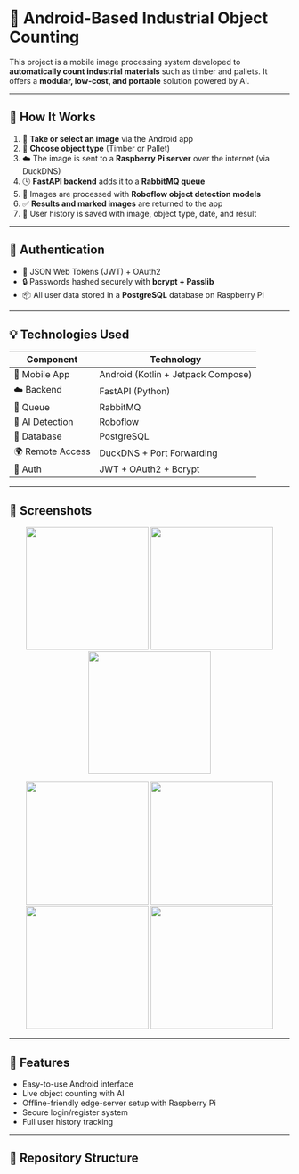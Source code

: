 # 📱 Android-Based Industrial Object Counting

This project is a mobile image processing system developed to **automatically count industrial materials** such as timber and pallets. It offers a **modular, low-cost, and portable** solution powered by AI.

---

## 🧠 How It Works

1. 📸 **Take or select an image** via the Android app  
2. 🔘 **Choose object type** (Timber or Pallet)  
3. ☁️ The image is sent to a **Raspberry Pi server** over the internet (via DuckDNS)  
4. 🕓 **FastAPI backend** adds it to a **RabbitMQ queue**  
5. 🤖 Images are processed with **Roboflow object detection models**  
6. ✅ **Results and marked images** are returned to the app  
7. 📂 User history is saved with image, object type, date, and result

---

## 🔐 Authentication

- 🔑 JSON Web Tokens (JWT) + OAuth2  
- 🔒 Passwords hashed securely with **bcrypt + Passlib**  
- 📦 All user data stored in a **PostgreSQL** database on Raspberry Pi

---

## 💡 Technologies Used

| Component        | Technology                  |
|------------------|-----------------------------|
| 📱 Mobile App    | Android (Kotlin + Jetpack Compose) |
| ☁️ Backend       | FastAPI (Python)            |
| 📩 Queue         | RabbitMQ                    |
| 🧠 AI Detection  | Roboflow                    |
| 💾 Database      | PostgreSQL                  |
| 🌍 Remote Access | DuckDNS + Port Forwarding   |
| 🔐 Auth          | JWT + OAuth2 + Bcrypt       |

---

## 📸 Screenshots

<p align="center">
  <img src="![IMG-20250613-WA0006](https://github.com/user-attachments/assets/334ec701-73cb-41c7-a33d-0fc870beb137)
" width="220"/>
  <img src="![IMG-20250613-WA0008](https://github.com/user-attachments/assets/5b4d1423-46a5-408e-a232-614380be0cb8)
" width="220"/>
  <img src="![IMG-20250613-WA0009](https://github.com/user-attachments/assets/c5241c26-f3a1-460a-9651-1cf08cbadc5a)
" width="220"/>
</p>
<p align="center">
  <img src="![IMG-20250613-WA0007](https://github.com/user-attachments/assets/7dbbbe0f-b694-43fb-bd6c-b5d44f9af7aa)
" width="220"/>
  <img src="![IMG-20250613-WA0010](https://github.com/user-attachments/assets/d87bc3b6-a571-413b-af90-abc374957fab)
" width="220"/>
  <img src="![IMG-20250613-WA0001](https://github.com/user-attachments/assets/d7f16290-1404-492b-870e-eb3a4bf5ba21)
" width="220"/>
  <img src="![IMG-20250613-WA0002](https://github.com/user-attachments/assets/ef82a50f-3d7a-47fe-8f53-6c7b0ff40f14)
" width="220"/>
</p>

---

## 🚀 Features

- Easy-to-use Android interface  
- Live object counting with AI  
- Offline-friendly edge-server setup with Raspberry Pi  
- Secure login/register system  
- Full user history tracking  

---

## 📁 Repository Structure


